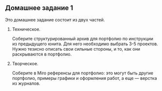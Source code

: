 ## Домашнее задание 1

Это домашнее задание состоит из двух частей.

1. Техническое. 
    
    Соберите структурированный архив для портфолио по инструкции из предыдущего юнита. Для него необходимо выбрать 3-5 проектов. Нужно тезисно описать свои сильные стороны, и то, как они раскрываются в портфолио. 
    
2. Творческое. 
    
    Соберите в Miro референсы для портфолио: это могут быть другие портфолио, примеры графики и оформления работ, а еще — верстка из журналов.